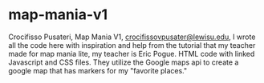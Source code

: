 # map-mania-v1
Crocifisso Pusateri,
Map Mania V1, 
crocifissovpusater@lewisu.edu, 
I wrote all the code here with inspiration and help from the tutorial that my teacher made for map mania lite, my teacher is Eric Pogue. 
HTML code with linked Javascript and CSS files. They utilize the Google maps api to create a google map that has markers for my "favorite places."